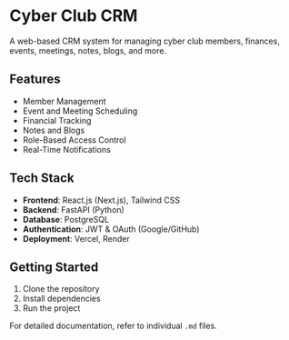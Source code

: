 # Cyber Club CRM
A web-based CRM system for managing cyber club members, finances, events, meetings, notes, blogs, and more.

## Features
- Member Management
- Event and Meeting Scheduling
- Financial Tracking
- Notes and Blogs
- Role-Based Access Control
- Real-Time Notifications

## Tech Stack
- **Frontend**: React.js (Next.js), Tailwind CSS
- **Backend**: FastAPI (Python)
- **Database**: PostgreSQL
- **Authentication**: JWT & OAuth (Google/GitHub)
- **Deployment**: Vercel, Render

## Getting Started
1. Clone the repository
2. Install dependencies
3. Run the project

For detailed documentation, refer to individual `.md` files.